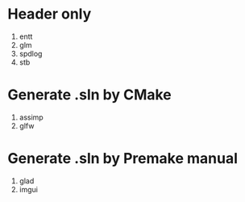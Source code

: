 # Header only
1. entt
2. glm
3. spdlog
4. stb

# Generate .sln by CMake
1. assimp
2. glfw

# Generate .sln by Premake manual
1. glad
2. imgui
